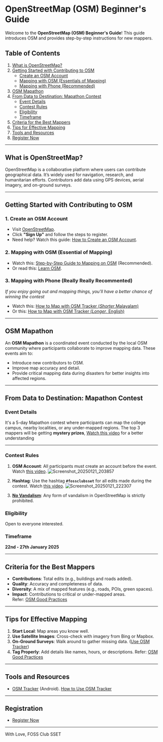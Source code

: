 # OpenStreetMap (OSM) Beginner's Guide  

Welcome to the **OpenStreetMap (OSM) Beginner's Guide**! This guide introduces OSM and provides step-by-step instructions for new mappers. 

## Table of Contents  

1. [What is OpenStreetMap?](#what-is-openstreetmap)  
2. [Getting Started with Contributing to OSM](#getting-started-with-contributing-to-osm)  
   - [Create an OSM Account](#1-create-an-osm-account)  
   - [Mapping with OSM (Essentials of Mapping)](#2-mapping-with-osm-essentials-of-mapping)  
   - [Mapping with Phone (Recommended)](#3-mapping-with-phone-really-really-recommended)  
3. [OSM Mapathon](#osm-mapathon)  
4. [From Data to Destination: Mapathon Contest](#from-data-to-destination-mapathon-contest)  
   - [Event Details](#event-details)  
   - [Contest Rules](#contest-rules)  
   - [Eligibility](#eligibility)  
   - [Timeframe](#timeframe)  
5. [Criteria for the Best Mappers](#criteria-for-the-best-mappers)  
6. [Tips for Effective Mapping](#tips-for-effective-mapping)  
7. [Tools and Resources](#tools-and-resources)  
8. [Register Now](#register-now)  

---

## What is OpenStreetMap?  

OpenStreetMap is a collaborative platform where users can contribute geographical data. It’s widely used for navigation, research, and humanitarian efforts. Contributors add data using GPS devices, aerial imagery, and on-ground surveys.  

---

## Getting Started with Contributing to OSM  

### 1. Create an OSM Account  

- Visit [OpenStreetMap](https://www.openstreetmap.org/).  
- Click **"Sign Up"** and follow the steps to register.  
- Need help? Watch this guide: [How to Create an OSM Account](https://youtu.be/F2c6Edonnlo).  

### 2. Mapping with OSM (Essential of Mapping)

- Watch this: [Step-by-Step Guide to Mapping on OSM](https://youtu.be/Ir-3K0pjwOI) (Recommended).  
- Or read this: [Learn OSM](https://learnosm.org/en/beginner/introduction/).

### 3. Mapping with Phone (Really Really Recommented)
*If you enjoy going out and mapping things, you'll have a better chance of winning the contest*
- Watch this: [How to Map with OSM Tracker (*Shorter*,Malayalam)](https://youtu.be/bIRGXkmhw5k?feature=shared)
- Or this: [How to Map with OSM Tracker (*Longer*, English)](https://youtu.be/37-lilNEyOU?feature=shared)
---
## OSM Mapathon  

An **OSM Mapathon** is a coordinated event conducted by the local OSM community where participants collaborate to improve mapping data. These events aim to:  

- Introduce new contributors to OSM.  
- Improve map accuracy and detail.  
- Provide critical mapping data during disasters for better insights into affected regions.  

---

## From Data to Destination: Mapathon Contest  

### Event Details  

It's a 5-day Mapathon contest where participants can map the college campus, nearby localities, or any under-mapped regions. The top 3 mappers will be getting **mystery prizes**, [Watch this video](https://youtu.be/5FwMgCsyuwg) for a better understanding

---

### Contest Rules  

1. **OSM Account**: All participants must create an account before the event. Watch [this video](https://www.youtube.com/watch?v=5FwMgCsyuwg&t=197s).
  ![Screenshot_20250121_203857](https://github.com/user-attachments/assets/c6e878db-7d6e-4cb0-93f9-a690f4e22f86)

3. **Hashtag**: Use the hashtag **`#fossclubsset`** for all edits made during the contest. Watch [this video](https://www.youtube.com/watch?v=5FwMgCsyuwg&t=246s).
    ![Screenshot_20250121_222307](https://github.com/user-attachments/assets/3d84bd5d-4515-4102-84e2-c13f11026bed)

5. [**No Vandalism**](https://wiki.openstreetmap.org/wiki/Vandalism): Any form of vandalism in OpenStreetMap is strictly prohibited.  

### Eligibility  

Open to everyone interested.  

### Timeframe  

**22nd - 27th January 2025**  

---

## Criteria for the Best Mappers  

- **Contributions**: Total edits (e.g., buildings and roads added).  
- **Quality**: Accuracy and completeness of data.  
- **Diversity**: A mix of mapped features (e.g., roads, POIs, green spaces).
- **Impact**: Contributions to critical or under-mapped areas.  
Refer: [OSM Good Practices](https://wiki.openstreetmap.org/wiki/Good_practice)
---

## Tips for Effective Mapping  

1. **Start Local**: Map areas you know well.  
2. **Use Satellite Images**: Cross-check with imagery from Bing or Mapbox.  
3. **On-Ground Surveys**: Walk around to gather missing data. ([Use OSM Tracker](https://youtu.be/bIRGXkmhw5k)) 
4. **Tag Properly**: Add details like names, hours, or descriptions. 
Refer: [OSM Good Practices](https://wiki.openstreetmap.org/wiki/Good_practice)
---

## Tools and Resources  

- [OSM Tracker](https://play.google.com/store/apps/details?id=net.osmtracker&pcampaignid=web_share) (Android). [How to Use OSM Tracker](https://youtu.be/bIRGXkmhw5k) 

---

## Registration

- [Register Now](https://fossunited.org/c/sset/FDTD2025)
---

With Love, FOSS Club SSET
